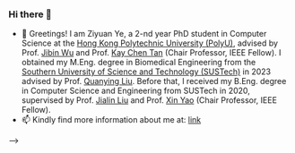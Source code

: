 ### Hi there 👋

<!-- 
**Voldet/Voldet** is a ✨ _special_ ✨ repository because its `README.md` (this file) appears on your GitHub profile.

Here are some ideas to get you started: -->


- 🌱 Greetings! I am Ziyuan Ye, a 2-nd year PhD student in Computer Science at the [Hong Kong Polytechnic University (PolyU)](https://www.polyu.edu.hk/), advised by Prof. [Jibin Wu](https://scholar.google.com/citations?user=QwDyvrgAAAAJ) and Prof. [Kay Chen Tan](https://scholar.google.com/citations?user=LFngSp0AAAAJ) (Chair Professor, IEEE Fellow). I obtained my M.Eng. degree in Biomedical Engineering from the [Southern University of Science and Technology (SUSTech)](http://www.sustech.edu.cn/en/) in 2023 advised by Prof. [Quanying Liu](https://scholar.google.com/citations?user=UpP9hJ8AAAAJ). Before that, I received my B.Eng. degree in Computer Science and Engineering from SUSTech in 2020, supervised by Prof. [Jialin Liu](https://scholar.google.com/citations?user=xhytgbIAAAAJ) and Prof. [Xin Yao](https://scholar.google.com/citations?user=UUtYPl4AAAAJ) (Chair Professor, IEEE Fellow).
- 📫 Kindly find more information about me at: [link](http://voldet.github.io)
<!-- - 😄 Pronouns: ...
- ⚡ Fun fact: ...
- 👯 I’m looking to collaborate on ...
- 🤔 I’m looking for help with ...
- 💬 Ask me about ...
- - 🔭 I’m currently working on ...


- ⚡ 硕士南方科技大学生医工，本科南方科技大学计算机
- 🔭 热爱 coding，欢迎关注/star~
- 🌱 关注脑科学、机器学习、深度学习、数据挖掘
- 📫 Website：http://voldet.github.io


<!-- <div>
<p align="center">
  <a href="https://github.com/Voldet">
  <img src="https://github-readme-stats.vercel.app/api?username=Voldet&show_icons=true&theme=default&hide=contribs,issues"/>
  </a> 
  <a href="https://github.com/Voldet">
  <img src="https://github-readme-stats.vercel.app/api/top-langs/?username=Voldet&layout=compact" />
  </a>
 <!--    <a href="https://github.com/Voldet">
  <img src="https://activity-graph.herokuapp.com/graph?username=Voldet&theme=react-dark" />
  </a> -->
</p>
</div>
<div align=center>
<!-- <img src="./wechat.png" alt="wechat" width="300" height="300" align="bottom" /> -->
</div> -->
